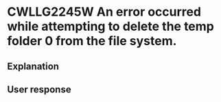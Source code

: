 # CWLLG2245W An error occurred while attempting to delete the temp folder 0 from the file system.

## Explanation

## User response